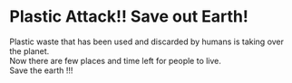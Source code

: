 # Plastic Attack!! Save out Earth!

Plastic waste that has been used and discarded by humans is taking over the planet. <br>
Now there are few places and time left for people to live. <br>
Save the earth !!!
